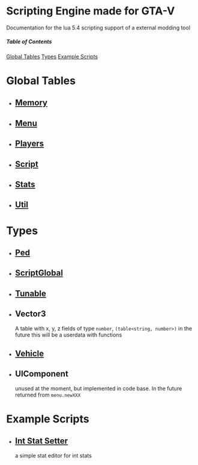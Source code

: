 # Scripting Engine made for GTA-V
Documentation for the lua 5.4 scripting support of a external modding tool

##### Table of Contents  
[Global Tables](#globals)
[Types](#types)
[Example Scripts](#examples)

<a name="globals"/>

# Global Tables

-   ## [Memory](../main/GlobalTables/memory.md)
-   ## [Menu](../main/GlobalTables/menu.md)
-   ## [Players](../main/GlobalTables/players.md)
-   ## [Script](../main/GlobalTables/script.md)
-   ## [Stats](../main/GlobalTables/stats.md)
-   ## [Util](../main/GlobalTables/util.md)

<a name="types"/>

# Types

-   ## [Ped](../main/Types/ped.md)
-   ## [ScriptGlobal](../main/Types/global.md)
-   ## [Tunable](../main/Types/tunable.md)
-   ## Vector3
    A table with x, y, z fields of type `number`, `(table<string, number>)` in the future this will be a userdata with functions
-   ## [Vehicle](../main/Types/vehicle.md)
-   ## UIComponent
    unused at the moment, but implemented in code base. In the future returned from `menu.newXXX`

<a name="examples"/>

# Example Scripts
-   ## [Int Stat Setter](../main/scripts/intStatSetter.lua)
    a simple stat editor for int stats